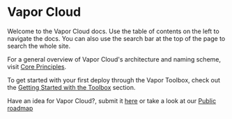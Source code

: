 # Vapor Cloud

Welcome to the Vapor Cloud docs. Use the table of contents on the left to navigate the docs. You can also use the search bar at the top of the page to search the whole site.

For a general overview of Vapor Cloud's architecture and naming scheme, visit [Core Principles](architecture/core-principles.md).

To get started with your first deploy through the Vapor Toolbox, check out the [Getting Started with the Toolbox](toolbox/getting-started.md) section.

Have an idea for Vapor Cloud?, submit it [here](https://ideas.vapor.cloud) or take a look at our [Public roadmap](https://trello.com/b/YZEX66FS/vapor-cloud-public-roadmap)

